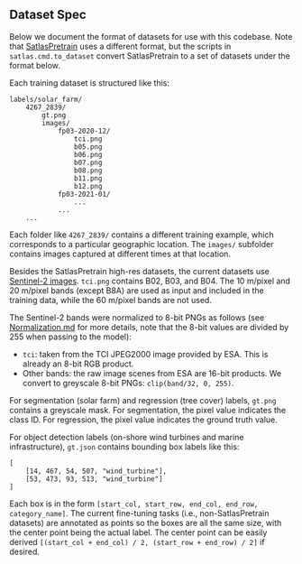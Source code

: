 Dataset Spec
------------

Below we document the format of datasets for use with this codebase.
Note that [SatlasPretrain](SatlasPretrain.md) uses a different format, but the scripts in `satlas.cmd.to_dataset` convert SatlasPretrain to a set of datasets under the format below.

Each training dataset is structured like this:

    labels/solar_farm/
        4267_2839/
            gt.png
            images/
                fp03-2020-12/
                    tci.png
                    b05.png
                    b06.png
                    b07.png
                    b08.png
                    b11.png
                    b12.png
                fp03-2021-01/
                    ...
                ...
        ...

Each folder like `4267_2839/` contains a different training example, which corresponds to a particular geographic location.
The `images/` subfolder contains images captured at different times at that location.

Besides the SatlasPretrain high-res datasets, the current datasets use [Sentinel-2 images](https://sentinel.esa.int/web/sentinel/missions/sentinel-2). `tci.png` contains B02, B03, and B04. The 10 m/pixel and 20 m/pixel bands (except B8A) are used as input and included in the training data, while the 60 m/pixel bands are not used.

The Sentinel-2 bands were normalized to 8-bit PNGs as follows (see [Normalization.md](Normalization.md) for more details, note that the 8-bit values are divided by 255 when passing to the model):
- `tci`: taken from the TCI JPEG2000 image provided by ESA. This is already an 8-bit RGB product.
- Other bands: the raw image scenes from ESA are 16-bit products. We convert to greyscale 8-bit PNGs: `clip(band/32, 0, 255)`.

For segmentation (solar farm) and regression (tree cover) labels, `gt.png` contains a greyscale mask. For segmentation, the pixel value indicates the class ID. For regression, the pixel value indicates the ground truth value.

For object detection labels (on-shore wind turbines and marine infrastructure), `gt.json` contains bounding box labels like this:

    [
        [14, 467, 54, 507, "wind_turbine"],
        [53, 473, 93, 513, "wind_turbine"]
    ]

Each box is in the form `[start_col, start_row, end_col, end_row, category_name]`.
The current fine-tuning tasks (i.e., non-SatlasPretrain datasets) are annotated as points so the boxes are all the same size, with the center point being the actual label. The center point can be easily derived `[(start_col + end_col) / 2, (start_row + end_row) / 2]` if desired.
